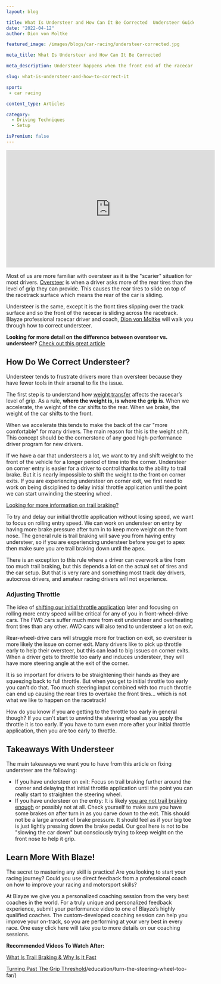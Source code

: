 ```yaml
---
layout: blog

title: What Is Understeer and How Can It Be Corrected  Understeer Guide
date: "2022-04-12"
author: Dion von Moltke

featured_image: /images/blogs/car-racing/understeer-corrected.jpg

meta_title: What Is Understeer and How Can It Be Corrected 

meta_description: Understeer happens when the front end of the racecar lacks grip in comparison to the rear and the front tires slide on top of the track surface while turning through a corner.

slug: what-is-understeer-and-how-to-correct-it

sport:
 - car racing

content_type: Articles

category:
  - Driving Techniques
  - Setup

isPremium: false
---
```


<iframe id="videoIframe" width="560" height="315" src="https://www.youtube.com/embed/39i08EuDhp4" frameborder="0" allow="accelerometer; autoplay; encrypted-media; gyroscope; picture-in-picture" allowfullscreen></iframe>

Most of us are more familiar with oversteer as it is the "scarier" situation for most drivers. [Oversteer](https://blayze.io/blog/car-racing/oversteer-the-ultimate-guide) is when a driver asks more of the rear tires than the level of grip they can provide. This causes the rear tires to slide on top of the racetrack surface which means the rear of the car is sliding.

Understeer is the same, except it is the front tires slipping over the track surface and so the front of the racecar is sliding across the racetrack. Blayze professional racecar driver and coach, [Dion von Moltke](https://blayze.io/coach/dion-von-moltke) will walk you through how to correct understeer.

**Looking for more detail on the difference between oversteer vs. understeer?** [Check out this great article](https://blayze.io/blog/car-racing/how-to-control-oversteer/)

## How Do We Correct Understeer?

Understeer tends to frustrate drivers more than oversteer because they have fewer tools in their arsenal to fix the issue.

The first step is to understand how [weight transfer](https://blayze.io/blog/weight-transfer-in-under-60-seconds) affects the racecar’s level of grip. As a rule, **where the weight is, is where the grip is**. When we accelerate, the weight of the car shifts to the rear. When we brake, the weight of the car shifts to the front.

When we accelerate this tends to make the back of the car "more comfortable" for many drivers. The main reason for this is the weight shift. This concept should be the cornerstone of any good high-performance driver program for new drivers.

If we have a car that understeers a lot, we want to try and shift weight to the front of the vehicle for a longer period of time into the corner. Understeer on corner entry is easier for a driver to control thanks to the ability to trail brake.  But it is nearly impossible to shift the weight to the front on corner exits. If you are experiencing understeer on corner exit, we first need to work on being disciplined to delay initial throttle application until the point we can start unwinding the steering wheel.

[Looking for more information on trail braking?](https://blayze.io/blog/the-official-trail-braking-guide/)

To try and delay our initial throttle application without losing speed, we want to focus on rolling entry speed. We can work on understeer on entry by having more brake pressure after turn in to keep more weight on the front nose. The general rule is trail braking will save you from having entry understeer, so if you are experiencing understeer before you get to apex then make sure you are trail braking down until the apex.

There is an exception to this rule where a driver can overwork a tire from too much trail braking, but this depends a lot on the actual set of tires and the car setup.  But that is very rare and something most track day drivers, autocross drivers, and amateur racing drivers will not experience.

### Adjusting Throttle

The idea of [shifting our initial throttle application](https://blayze.io/blog/do-you-always-need-to-be-on-the-brakes) later and focusing on rolling more entry speed will be critical for any of you in front-wheel-drive cars. The FWD cars suffer much more from exit understeer and overheating front tires than any other. AWD cars will also tend to understeer a lot on exit.

Rear-wheel-drive cars will struggle more for traction on exit, so oversteer is more likely the issue on corner exit.  Many drivers like to pick up throttle early to help their oversteer, but this can lead to big issues on corner exits. When a driver gets to throttle too early and induces understeer, they will have more steering angle at the exit of the corner.

It is so important for drivers to be straightening their hands as they are squeezing back to full throttle. But when you get to initial throttle too early you can't do that.  Too much steering input combined with too much throttle can end up causing the rear tires to overtake the front tires... which is not what we like to happen on the racetrack!

How do you know if you are getting to the throttle too early in general though? If you can't start to unwind the steering wheel as you apply the throttle it is too early. If you have to turn even more after your initial throttle application, then you are too early to throttle.

## Takeaways With Understeer

The main takeaways we want you to have from this article on fixing understeer are the following:

- If you have understeer on exit: Focus on trail braking further around the corner and delaying that initial throttle application until the point you can really start to straighten the steering wheel.
- If you have understeer on the entry: It is likely [you are not trail braking enough](https://blayze.io/blog/the-official-trail-braking-guide) or possibly not at all. Check yourself to make sure you have some brakes on after turn in as you carve down to the exit. This should not be a large amount of brake pressure. It should feel as if your big toe is just lightly pressing down the brake pedal. Our goal here is not to be "slowing the car down" but consciously trying to keep weight on the front nose to help it grip.

## Learn More With Blaze!

The secret to mastering any skill is practice! Are you looking to start your racing journey? Could you use direct feedback from a professional coach on how to improve your racing and motorsport skills?

At Blayze we give you a personalized coaching session from the very best coaches in the world. For a truly unique and personalized feedback experience, submit your performance video to one of Blayze’s highly qualified coaches. The custom-developed coaching session can help you improve your on-track, so you are performing at your very best in every race. One easy click here will take you to more details on our coaching sessions.

**Recommended Videos To Watch After:**

[What Is Trail Braking & Why Is It Fast](https://blayze.io/blog/why-is-trail-braking-fast/)

[Turning Past The Grip Threshold](https://blayze.io/blog/turn-the-steering-wheel-too-far/)/education/turn-the-steering-wheel-too-far/)
